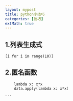 ```yaml
---
layout: mypost
title: python小技巧
categories: [技巧]
extMath: true
---
```


## 1.列表生成式
```
[i for i in range(10)]
```
    
## 2.匿名函数
```
    lambda x: x*x
    data.apply(lambda x: x*x)
```
        
    ```
```


